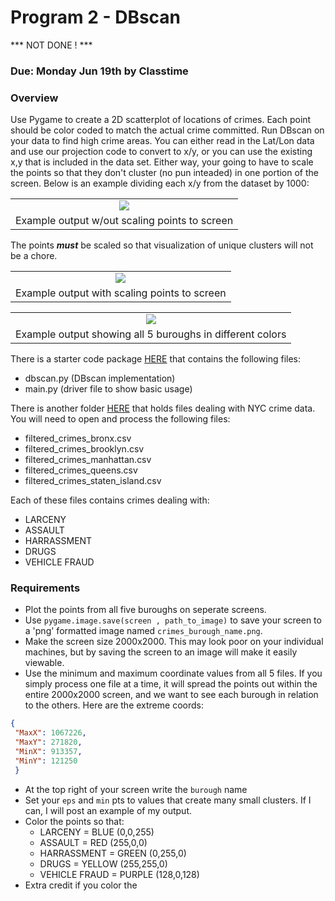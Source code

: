 Program 2 - DBscan
=========

*** NOT DONE ! ***

### Due: Monday Jun 19th by Classtime


### Overview

Use Pygame to create a 2D scatterplot of locations of crimes. Each point should be color coded to match the actual crime committed. Run DBscan on your data to find high crime areas. You can either read in the Lat/Lon data and use our projection code to convert to x/y, or you can use the existing x,y that is included in the data set. Either way, your going to have to scale the points so that they don't cluster (no pun inteaded) in one portion of the screen. Below is an example dividing each x/y from the dataset by 1000:

|       |
|:------:|
| ![](https://d3vv6lp55qjaqc.cloudfront.net/items/0b111F2h3k0f3i1T2x2l/%5Baf6c80974353cb65e2d1a0d7c9578d8a%5D_Screenshot%25202017-06-15%252017.47.11.png?X-CloudApp-Visitor-Id=1094421) |
| Example output w/out scaling points to screen |

The points ***must*** be scaled so that visualization of unique clusters will not be a chore. 

|       |
|:------:|
| ![](https://d3vv6lp55qjaqc.cloudfront.net/items/28462H2A361E0r3F0K14/Screenshot%202017-06-15%2019.23.55.png?X-CloudApp-Visitor-Id=1094421) |
| Example output with scaling points to screen |

|       |
|:------:|
| ![](https://d3vv6lp55qjaqc.cloudfront.net/items/20121R0e3Y3T2u2P2Q45/screen_shot_400x.png) |
| Example output showing all 5 buroughs in different colors |

There is a starter code package [HERE](https://github.com/rugbyprof/4553-Spatial-DS/tree/master/Resources/Dbscan_Ex) that contains the following files:

- dbscan.py (DBscan implementation)
- main.py (driver file to show basic usage)


There is another folder [HERE](https://github.com/rugbyprof/4553-Spatial-DS/tree/master/Resources/NYPD_CrimeData)  that holds files dealing with NYC crime data. You will need to open and process the following files:

- filtered_crimes_bronx.csv
- filtered_crimes_brooklyn.csv
- filtered_crimes_manhattan.csv
- filtered_crimes_queens.csv
- filtered_crimes_staten_island.csv

Each of these files contains crimes dealing with:

 - LARCENY
 - ASSAULT
 - HARRASSMENT
 - DRUGS
 - VEHICLE FRAUD

### Requirements

- Plot the points from all five buroughs on seperate screens.
- Use `pygame.image.save(screen , path_to_image)` to save your screen to a 'png' formatted image named `crimes_burough_name.png`. 
- Make the screen size 2000x2000. This may look poor on your individual machines, but by saving the screen to an image will make it easily viewable.
- Use the minimum and maximum coordinate values from all 5 files. If you simply process one file at a time, it will spread the points out within the entire 2000x2000 screen, and we want to see each burough in relation to the others. Here are the extreme coords:

```json
{
 "MaxX": 1067226,
 "MaxY": 271820,
 "MinX": 913357,
 "MinY": 121250
 }
```
   
- At the top right of your screen write the `burough` name 
- Set your `eps` and `min` pts to values that create many small clusters. If I can, I will post an example of my output.
- Color the points so that:
     - LARCENY       = BLUE (0,0,255)
     - ASSAULT       = RED (255,0,0)
     - HARRASSMENT   = GREEN (0,255,0)
     - DRUGS         = YELLOW (255,255,0)
     - VEHICLE FRAUD = PURPLE (128,0,128)
- Extra credit if you color the 
